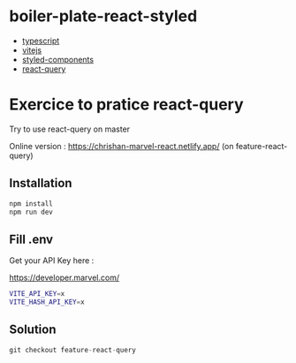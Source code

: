 # boiler-plate-react-styled

- [typescript](https://www.typescriptlang.org/)
- [vitejs](https://vitejs.dev/)
- [styled-components](https://styled-components.com/)
- [react-query](https://tanstack.com/query/v3)

# Exercice to pratice react-query

Try to use react-query on master

Online version : https://chrishan-marvel-react.netlify.app/ (on feature-react-query)

## Installation

```bash
npm install
npm run dev
```

## Fill .env

Get your API Key here :

https://developer.marvel.com/

```bash
VITE_API_KEY=x
VITE_HASH_API_KEY=x
```

## Solution

```javascript
git checkout feature-react-query
```
